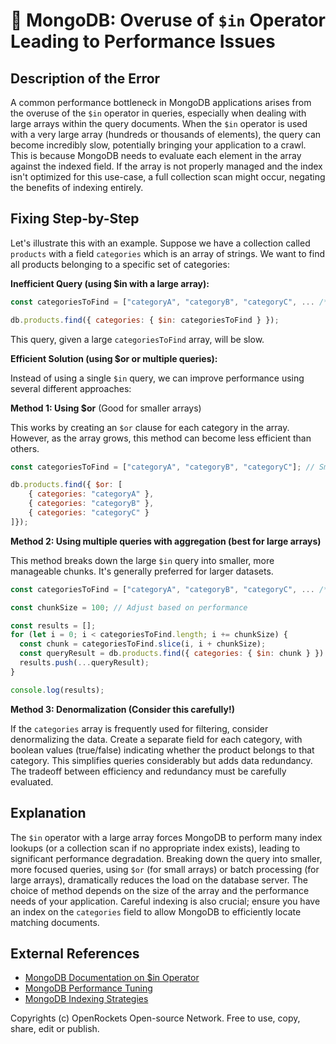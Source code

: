 # 🐞 MongoDB: Overuse of `$in` Operator Leading to Performance Issues


## Description of the Error

A common performance bottleneck in MongoDB applications arises from the overuse of the `$in` operator in queries, especially when dealing with large arrays within the query documents. When the `$in` operator is used with a very large array (hundreds or thousands of elements), the query can become incredibly slow, potentially bringing your application to a crawl.  This is because MongoDB needs to evaluate each element in the array against the indexed field.  If the array is not properly managed and the index isn't optimized for this use-case, a full collection scan might occur, negating the benefits of indexing entirely.

## Fixing Step-by-Step

Let's illustrate this with an example.  Suppose we have a collection called `products` with a field `categories` which is an array of strings. We want to find all products belonging to a specific set of categories:

**Inefficient Query (using $in with a large array):**

```javascript
const categoriesToFind = ["categoryA", "categoryB", "categoryC", ... /* thousands of categories */]; // Large array

db.products.find({ categories: { $in: categoriesToFind } });
```

This query, given a large `categoriesToFind` array, will be slow.


**Efficient Solution (using $or or multiple queries):**

Instead of using a single `$in` query, we can improve performance using several different approaches:

**Method 1: Using $or** (Good for smaller arrays)

This works by creating an `$or` clause for each category in the array.  However, as the array grows, this method can become less efficient than others.

```javascript
const categoriesToFind = ["categoryA", "categoryB", "categoryC"]; // Smaller array

db.products.find({ $or: [
    { categories: "categoryA" },
    { categories: "categoryB" },
    { categories: "categoryC" }
]});
```

**Method 2: Using multiple queries with aggregation (best for large arrays)**

This method breaks down the large `$in` query into smaller, more manageable chunks.  It's generally preferred for larger datasets.

```javascript
const categoriesToFind = ["categoryA", "categoryB", "categoryC", ... /* thousands of categories */];

const chunkSize = 100; // Adjust based on performance

const results = [];
for (let i = 0; i < categoriesToFind.length; i += chunkSize) {
  const chunk = categoriesToFind.slice(i, i + chunkSize);
  const queryResult = db.products.find({ categories: { $in: chunk } }).toArray();
  results.push(...queryResult);
}

console.log(results);
```

**Method 3:  Denormalization (Consider this carefully!)**

If the `categories` array is frequently used for filtering, consider denormalizing the data. Create a separate field for each category, with boolean values (true/false) indicating whether the product belongs to that category.  This simplifies queries considerably but adds data redundancy.  The tradeoff between efficiency and redundancy must be carefully evaluated.



## Explanation

The `$in` operator with a large array forces MongoDB to perform many index lookups (or a collection scan if no appropriate index exists), leading to significant performance degradation. Breaking down the query into smaller, more focused queries, using `$or` (for small arrays) or batch processing (for large arrays), dramatically reduces the load on the database server.  The choice of method depends on the size of the array and the performance needs of your application.  Careful indexing is also crucial; ensure you have an index on the `categories` field to allow MongoDB to efficiently locate matching documents.

## External References

* [MongoDB Documentation on $in Operator](https://www.mongodb.com/docs/manual/reference/operator/query/in/)
* [MongoDB Performance Tuning](https://www.mongodb.com/docs/manual/tutorial/manage-performance/)
* [MongoDB Indexing Strategies](https://www.mongodb.com/docs/manual/indexes/)


Copyrights (c) OpenRockets Open-source Network. Free to use, copy, share, edit or publish.

